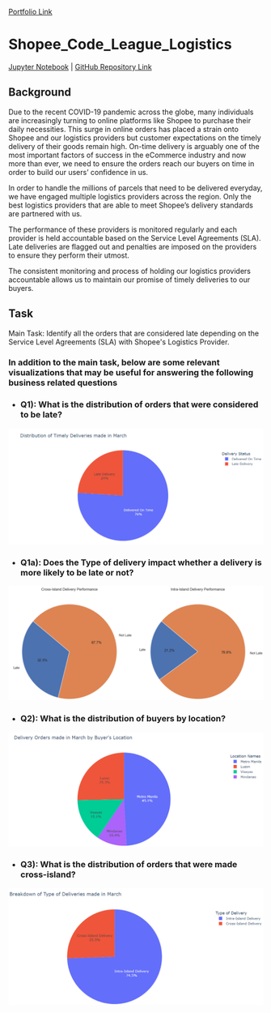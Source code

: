 [Portfolio Link](https://yattavit.github.io/)

# Shopee_Code_League_Logistics

[Jupyter Notebook](https://github.com/yattavit/Shopee_Code_League_Logistics/blob/main/Shopee%20Code%20League_Logistics.ipynb)  |  [GitHub Repository Link](https://github.com/yattavit/Shopee_Code_League_Logistics)

## Background

Due to the recent COVID-19 pandemic across the globe, many individuals are increasingly turning to online platforms like Shopee to purchase their daily necessities. This surge in online orders has placed a strain onto Shopee and our logistics providers but customer expectations on the timely delivery of their goods remain high. On-time delivery is arguably one of the most important factors of success in the eCommerce industry and now more than ever, we need to ensure the orders reach our buyers on time in order to build our users’ confidence in us.

In order to handle the millions of parcels that need to be delivered everyday, we have engaged multiple logistics providers across the region. Only the best logistics providers that are able to meet Shopee’s delivery standards are partnered with us.

The performance of these providers is monitored regularly and each provider is held accountable based on the Service Level Agreements (SLA). Late deliveries are flagged out and penalties are imposed on the providers to ensure they perform their utmost.

The consistent monitoring and process of holding our logistics providers accountable allows us to maintain our promise of timely deliveries to our buyers.

## Task
Main Task: Identify all the orders that are considered late depending on the Service Level Agreements (SLA) with Shopee's Logistics Provider.

### In addition to the main task, below are some relevant visualizations that may be useful for answering the following business related questions
 - ### Q1): What is the distribution of orders that were considered to be late?
 ![Q1](data/image/1.png)
   - ### Q1a): Does the Type of delivery impact whether a delivery is more likely to be late or not?
  ![Q1a](data/image/2.png)
 - ###  Q2): What is the distribution of buyers by location?
  ![Q2](data/image/3.png)
 - ###  Q3): What is the distribution of orders that were made cross-island?
  ![Q3](data/image/4.png)
